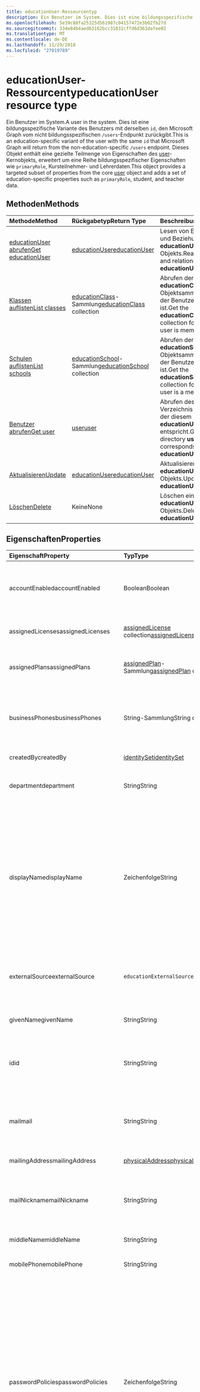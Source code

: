 ```yaml
---
title: educationUser-Ressourcentyp
description: Ein Benutzer im System. Dies ist eine bildungsspezifische Variante des Benutzers mit derselben `id`, den Microsoft Graph vom nicht bildungsspezifischen `/users`-Endpunkt zurückgibt.
ms.openlocfilehash: 5e39c88fa25325d561987c04157472e3b02fb27d
ms.sourcegitcommit: 334e84b4aed63162bcc31831cffd6d363dafee02
ms.translationtype: MT
ms.contentlocale: de-DE
ms.lasthandoff: 11/29/2018
ms.locfileid: "27019789"
---
```

# <a name="educationuser-resource-type"></a><span data-ttu-id="84957-104">educationUser-Ressourcentyp</span><span class="sxs-lookup"><span data-stu-id="84957-104">educationUser resource type</span></span>

<span data-ttu-id="84957-105">Ein Benutzer im System.</span><span class="sxs-lookup"><span data-stu-id="84957-105">A user in the system.</span></span> <span data-ttu-id="84957-106">Dies ist eine bildungsspezifische Variante des Benutzers mit derselben `id`, den Microsoft Graph vom nicht bildungsspezifischen `/users`-Endpunkt zurückgibt.</span><span class="sxs-lookup"><span data-stu-id="84957-106">This is an education-specific variant of the user with the same `id` that Microsoft Graph will return from the non-education-specific `/users` endpoint.</span></span>
<span data-ttu-id="84957-107">Dieses Objekt enthält eine gezielte Teilmenge von Eigenschaften des [user](user.md)-Kernobjekts, erweitert um eine Reihe bildungsspezifischer Eigenschaften wie `primaryRole`, Kursteilnehmer- und Lehrerdaten.</span><span class="sxs-lookup"><span data-stu-id="84957-107">This object provides a targeted subset of properties from the core [user](user.md) object and adds a set of education-specific properties such as `primaryRole`, student, and teacher data.</span></span>


## <a name="methods"></a><span data-ttu-id="84957-108">Methoden</span><span class="sxs-lookup"><span data-stu-id="84957-108">Methods</span></span>

| <span data-ttu-id="84957-109">Methode</span><span class="sxs-lookup"><span data-stu-id="84957-109">Method</span></span>           | <span data-ttu-id="84957-110">Rückgabetyp</span><span class="sxs-lookup"><span data-stu-id="84957-110">Return Type</span></span>    |<span data-ttu-id="84957-111">Beschreibung</span><span class="sxs-lookup"><span data-stu-id="84957-111">Description</span></span>|
|:---------------|:--------|:----------|
|[<span data-ttu-id="84957-112">educationUser abrufen</span><span class="sxs-lookup"><span data-stu-id="84957-112">Get educationUser</span></span>](../api/educationuser-get.md) | [<span data-ttu-id="84957-113">educationUser</span><span class="sxs-lookup"><span data-stu-id="84957-113">educationUser</span></span>](educationuser.md) |<span data-ttu-id="84957-114">Lesen von Eigenschaften und Beziehungen eines **educationUser**-Objekts.</span><span class="sxs-lookup"><span data-stu-id="84957-114">Read properties and relationships of an **educationUser** object.</span></span>|
|[<span data-ttu-id="84957-115">Klassen auflisten</span><span class="sxs-lookup"><span data-stu-id="84957-115">List classes</span></span>](../api/educationuser-list-classes.md) |<span data-ttu-id="84957-116">[educationClass](educationclass.md)-Sammlung</span><span class="sxs-lookup"><span data-stu-id="84957-116">[educationClass](educationclass.md) collection</span></span>| <span data-ttu-id="84957-117">Abrufen der **educationClass**-Objektsammlung, in der der Benutzer Mitglied ist.</span><span class="sxs-lookup"><span data-stu-id="84957-117">Get the **educationClass** object collection for which the user is member.</span></span>|
|[<span data-ttu-id="84957-118">Schulen auflisten</span><span class="sxs-lookup"><span data-stu-id="84957-118">List schools</span></span>](../api/educationuser-list-schools.md) |<span data-ttu-id="84957-119">[educationSchool](educationschool.md)-Sammlung</span><span class="sxs-lookup"><span data-stu-id="84957-119">[educationSchool](educationschool.md) collection</span></span>| <span data-ttu-id="84957-120">Abrufen der **educationSchool**-Objektsammlung, in der der Benutzer Mitglied ist.</span><span class="sxs-lookup"><span data-stu-id="84957-120">Get the **educationSchool** object collection for which the user is a member.</span></span>|
|[<span data-ttu-id="84957-121">Benutzer abrufen</span><span class="sxs-lookup"><span data-stu-id="84957-121">Get user</span></span>](../api/educationuser-get-user.md) |[<span data-ttu-id="84957-122">user</span><span class="sxs-lookup"><span data-stu-id="84957-122">user</span></span>](user.md)| <span data-ttu-id="84957-123">Abrufen des einfachen Verzeichnis-**Benutzers**, der diesem **educationUser** entspricht.</span><span class="sxs-lookup"><span data-stu-id="84957-123">Get the simple directory **user** that corresponds to this **educationUser**.</span></span>|
|[<span data-ttu-id="84957-124">Aktualisieren</span><span class="sxs-lookup"><span data-stu-id="84957-124">Update</span></span>](../api/educationuser-update.md) | [<span data-ttu-id="84957-125">educationUser</span><span class="sxs-lookup"><span data-stu-id="84957-125">educationUser</span></span>](educationuser.md)   |<span data-ttu-id="84957-126">Aktualisieren eines **educationUser**-Objekts.</span><span class="sxs-lookup"><span data-stu-id="84957-126">Update an **educationUser** object.</span></span> |
|[<span data-ttu-id="84957-127">Löschen</span><span class="sxs-lookup"><span data-stu-id="84957-127">Delete</span></span>](../api/educationuser-delete.md) | <span data-ttu-id="84957-128">Keine</span><span class="sxs-lookup"><span data-stu-id="84957-128">None</span></span> |<span data-ttu-id="84957-129">Löschen eines **educationUser**-Objekts.</span><span class="sxs-lookup"><span data-stu-id="84957-129">Delete an **educationUser** object.</span></span> |

## <a name="properties"></a><span data-ttu-id="84957-130">Eigenschaften</span><span class="sxs-lookup"><span data-stu-id="84957-130">Properties</span></span>
| <span data-ttu-id="84957-131">Eigenschaft</span><span class="sxs-lookup"><span data-stu-id="84957-131">Property</span></span>     | <span data-ttu-id="84957-132">Typ</span><span class="sxs-lookup"><span data-stu-id="84957-132">Type</span></span>   |<span data-ttu-id="84957-133">Beschreibung</span><span class="sxs-lookup"><span data-stu-id="84957-133">Description</span></span>|
|:---------------|:--------|:----------|
|<span data-ttu-id="84957-134">accountEnabled</span><span class="sxs-lookup"><span data-stu-id="84957-134">accountEnabled</span></span>|<span data-ttu-id="84957-135">Boolean</span><span class="sxs-lookup"><span data-stu-id="84957-135">Boolean</span></span>| <span data-ttu-id="84957-136">**True**, wenn das Konto aktiviert ist; andernfalls **false**.</span><span class="sxs-lookup"><span data-stu-id="84957-136">**True** if the account is enabled; otherwise, **false**.</span></span> <span data-ttu-id="84957-137">Diese Eigenschaft ist erforderlich, wenn ein Benutzer erstellt wird.</span><span class="sxs-lookup"><span data-stu-id="84957-137">This property is required when a user is created.</span></span> <span data-ttu-id="84957-138">Unterstützt $filter.</span><span class="sxs-lookup"><span data-stu-id="84957-138">Supports $filter.</span></span>    |
|<span data-ttu-id="84957-139">assignedLicenses</span><span class="sxs-lookup"><span data-stu-id="84957-139">assignedLicenses</span></span>|<span data-ttu-id="84957-140">[assignedLicense](assignedlicense.md) collection</span><span class="sxs-lookup"><span data-stu-id="84957-140">[assignedLicense](assignedlicense.md) collection</span></span>|<span data-ttu-id="84957-p104">Die Lizenzen, die dem Benutzer zugewiesen sind. Lässt keine NULL-Werte zu.</span><span class="sxs-lookup"><span data-stu-id="84957-p104">The licenses that are assigned to the user. Not nullable.</span></span>            |
|<span data-ttu-id="84957-143">assignedPlans</span><span class="sxs-lookup"><span data-stu-id="84957-143">assignedPlans</span></span>|<span data-ttu-id="84957-144">[assignedPlan](assignedplan.md)-Sammlung</span><span class="sxs-lookup"><span data-stu-id="84957-144">[assignedPlan](assignedplan.md) collection</span></span>|<span data-ttu-id="84957-p105">Die Pläne, die dem Benutzer zugewiesen sind. Schreibgeschützt. Lässt keine NULL-Werte zu.</span><span class="sxs-lookup"><span data-stu-id="84957-p105">The plans that are assigned to the user. Read-only. Not nullable.</span></span> |
|<span data-ttu-id="84957-148">businessPhones</span><span class="sxs-lookup"><span data-stu-id="84957-148">businessPhones</span></span>|<span data-ttu-id="84957-149">String-Sammlung</span><span class="sxs-lookup"><span data-stu-id="84957-149">String collection</span></span>|<span data-ttu-id="84957-150">Die Telefonnummern für den Benutzer.</span><span class="sxs-lookup"><span data-stu-id="84957-150">The telephone numbers for the user.</span></span> <span data-ttu-id="84957-151">**Hinweis:** Obwohl dies eine String-Sammlung ist, kann nur eine Nummer für diese Eigenschaft festgelegt werden.</span><span class="sxs-lookup"><span data-stu-id="84957-151">**Note:** Although this is a string collection, only one number can be set for this property.</span></span>|
|<span data-ttu-id="84957-152">createdBy</span><span class="sxs-lookup"><span data-stu-id="84957-152">createdBy</span></span>|[<span data-ttu-id="84957-153">identitySet</span><span class="sxs-lookup"><span data-stu-id="84957-153">identitySet</span></span>](identityset.md)| <span data-ttu-id="84957-154">Entität, die den Benutzer erstellt hat.</span><span class="sxs-lookup"><span data-stu-id="84957-154">Entity who created the user.</span></span> |
|<span data-ttu-id="84957-155">department</span><span class="sxs-lookup"><span data-stu-id="84957-155">department</span></span>|<span data-ttu-id="84957-156">String</span><span class="sxs-lookup"><span data-stu-id="84957-156">String</span></span>|<span data-ttu-id="84957-p107">Der Name der Abteilung, in der der Benutzer arbeitet. Unterstützt $filter.</span><span class="sxs-lookup"><span data-stu-id="84957-p107">The name for the department in which the user works. Supports $filter.</span></span>|
|<span data-ttu-id="84957-159">displayName</span><span class="sxs-lookup"><span data-stu-id="84957-159">displayName</span></span>|<span data-ttu-id="84957-160">Zeichenfolge</span><span class="sxs-lookup"><span data-stu-id="84957-160">String</span></span>|<span data-ttu-id="84957-161">Der Name des Benutzers, der im Adressbuch angezeigt wird.</span><span class="sxs-lookup"><span data-stu-id="84957-161">The name displayed in the address book for the user.</span></span> <span data-ttu-id="84957-162">Dies ist normalerweise eine Kombination aus dem Vornamen, der Initiale des weiteren Vornamens und des Nachnamens.</span><span class="sxs-lookup"><span data-stu-id="84957-162">This is usually the combination of the user's first name, middle initial, and last name.</span></span> <span data-ttu-id="84957-163">Diese Eigenschaft ist beim Erstellen eines Benutzers erforderlich und kann nicht bei Updates deaktiviert werden.</span><span class="sxs-lookup"><span data-stu-id="84957-163">This property is required when a user is created and it cannot be cleared during updates.</span></span> <span data-ttu-id="84957-164">Unterstützt $filter und $orderby.</span><span class="sxs-lookup"><span data-stu-id="84957-164">Supports $filter and $orderby.</span></span>|
|<span data-ttu-id="84957-165">externalSource</span><span class="sxs-lookup"><span data-stu-id="84957-165">externalSource</span></span>|`educationExternalSource`| <span data-ttu-id="84957-166">Quelle, aus der dieser Benutzer erstellt wurde.</span><span class="sxs-lookup"><span data-stu-id="84957-166">Where this user was created from.</span></span> <span data-ttu-id="84957-167">Die möglichen Werte sind: `sis`, `manual`, `unkownFutureValue`.</span><span class="sxs-lookup"><span data-stu-id="84957-167">The possible values are: `sis`, `manual`, `unkownFutureValue`.</span></span>|
|<span data-ttu-id="84957-168">givenName</span><span class="sxs-lookup"><span data-stu-id="84957-168">givenName</span></span>|<span data-ttu-id="84957-169">String</span><span class="sxs-lookup"><span data-stu-id="84957-169">String</span></span>|<span data-ttu-id="84957-p110">Der Vorname des Benutzers. Unterstützt $filter.</span><span class="sxs-lookup"><span data-stu-id="84957-p110">The given name (first name) of the user. Supports $filter.</span></span>|
|<span data-ttu-id="84957-172">id</span><span class="sxs-lookup"><span data-stu-id="84957-172">id</span></span>|<span data-ttu-id="84957-173">String</span><span class="sxs-lookup"><span data-stu-id="84957-173">String</span></span>|<span data-ttu-id="84957-p111">Der eindeutige Bezeichner des Benutzers. Geerbt von [directoryObject](directoryobject.md). Key. Lässt keine Nullwerte zu. Schreibgeschützt.</span><span class="sxs-lookup"><span data-stu-id="84957-p111">The unique identifier for the user. Inherited from [directoryObject](directoryobject.md). Key. Not nullable. Read-only.</span></span>|
|<span data-ttu-id="84957-179">mail</span><span class="sxs-lookup"><span data-stu-id="84957-179">mail</span></span>|<span data-ttu-id="84957-180">String</span><span class="sxs-lookup"><span data-stu-id="84957-180">String</span></span>|<span data-ttu-id="84957-181">Die SMTP-Adresse des Benutzers, z. B. „jeff@contoso.onmicrosoft.com“.</span><span class="sxs-lookup"><span data-stu-id="84957-181">The SMTP address for the user; for example, "jeff@contoso.onmicrosoft.com".</span></span> <span data-ttu-id="84957-182">Schreibgeschützt.</span><span class="sxs-lookup"><span data-stu-id="84957-182">Read-Only.</span></span> <span data-ttu-id="84957-183">Unterstützt $filter.</span><span class="sxs-lookup"><span data-stu-id="84957-183">Supports $filter.</span></span>|
|<span data-ttu-id="84957-184">mailingAddress</span><span class="sxs-lookup"><span data-stu-id="84957-184">mailingAddress</span></span>|[<span data-ttu-id="84957-185">physicalAddress</span><span class="sxs-lookup"><span data-stu-id="84957-185">physicalAddress</span></span>](physicaladdress.md)| <span data-ttu-id="84957-186">E-Mail-Adresse des Benutzers</span><span class="sxs-lookup"><span data-stu-id="84957-186">Mail address of user.</span></span>|
|<span data-ttu-id="84957-187">mailNickname</span><span class="sxs-lookup"><span data-stu-id="84957-187">mailNickname</span></span>|<span data-ttu-id="84957-188">String</span><span class="sxs-lookup"><span data-stu-id="84957-188">String</span></span>|<span data-ttu-id="84957-p113">Der E-Mail-Alias für den Benutzer. Diese Eigenschaft muss beim Erstellen eines Benutzers angegeben werden. Unterstützt $filter.</span><span class="sxs-lookup"><span data-stu-id="84957-p113">The mail alias for the user. This property must be specified when a user is created. Supports $filter.</span></span>|
|<span data-ttu-id="84957-192">middleName</span><span class="sxs-lookup"><span data-stu-id="84957-192">middleName</span></span>| <span data-ttu-id="84957-193">String</span><span class="sxs-lookup"><span data-stu-id="84957-193">String</span></span> | <span data-ttu-id="84957-194">Der zweite Vorname des Benutzers</span><span class="sxs-lookup"><span data-stu-id="84957-194">The middle name of user.</span></span>|
|<span data-ttu-id="84957-195">mobilePhone</span><span class="sxs-lookup"><span data-stu-id="84957-195">mobilePhone</span></span>|<span data-ttu-id="84957-196">String</span><span class="sxs-lookup"><span data-stu-id="84957-196">String</span></span>|<span data-ttu-id="84957-197">Die Nummer des primären Mobiltelefons für den Benutzer.</span><span class="sxs-lookup"><span data-stu-id="84957-197">The primary cellular telephone number for the user.</span></span>|
|<span data-ttu-id="84957-198">passwordPolicies</span><span class="sxs-lookup"><span data-stu-id="84957-198">passwordPolicies</span></span>|<span data-ttu-id="84957-199">Zeichenfolge</span><span class="sxs-lookup"><span data-stu-id="84957-199">String</span></span>|<span data-ttu-id="84957-200">Gibt die Kennwortrichtlinien für den Benutzer an.</span><span class="sxs-lookup"><span data-stu-id="84957-200">Specifies password policies for the user.</span></span> <span data-ttu-id="84957-201">Dieser Wert ist eine Enumeration, deren einziger möglicher Wert „DisableStrongPassword“ lautet. Damit können schwächere Kennwörter als in der Standardrichtlinie angegeben festgelegt werden.</span><span class="sxs-lookup"><span data-stu-id="84957-201">This value is an enumeration with one possible value being “DisableStrongPassword”, which allows weaker passwords than the default policy to be specified.</span></span> <span data-ttu-id="84957-202">Auch „DisablePasswordExpiration“ kann angegeben werden.</span><span class="sxs-lookup"><span data-stu-id="84957-202">“DisablePasswordExpiration” can also be specified.</span></span> <span data-ttu-id="84957-203">Die beiden können zusammen angegeben werden. Beispiel: "DisablePasswordExpiration, DisableStrongPassword".</span><span class="sxs-lookup"><span data-stu-id="84957-203">The two can be specified together; for example: "DisablePasswordExpiration, DisableStrongPassword".</span></span>|
|<span data-ttu-id="84957-204">passwordProfile</span><span class="sxs-lookup"><span data-stu-id="84957-204">passwordProfile</span></span>|[<span data-ttu-id="84957-205">PasswordProfile</span><span class="sxs-lookup"><span data-stu-id="84957-205">PasswordProfile</span></span>](passwordprofile.md)|<span data-ttu-id="84957-p115">Gibt das Kennwortprofil für den Benutzer an. Das Profil enthält das Kennwort des Benutzers. Diese Eigenschaft ist erforderlich, wenn ein Benutzer erstellt wird. Das Kennwort im Profil muss den Mindestanforderungen entsprechen, wie von der **passwordPolicies**-Eigenschaft angegeben. Standardmäßig ist ein sicheres Kennwort erforderlich.</span><span class="sxs-lookup"><span data-stu-id="84957-p115">Specifies the password profile for the user. The profile contains the user’s password. This property is required when a user is created. The password in the profile must satisfy minimum requirements as specified by the **passwordPolicies** property. By default, a strong password is required.</span></span>|
|<span data-ttu-id="84957-211">preferredLanguage</span><span class="sxs-lookup"><span data-stu-id="84957-211">preferredLanguage</span></span>|<span data-ttu-id="84957-212">Zeichenfolge</span><span class="sxs-lookup"><span data-stu-id="84957-212">String</span></span>|<span data-ttu-id="84957-213">Die bevorzugte Sprache für den Benutzer.</span><span class="sxs-lookup"><span data-stu-id="84957-213">The preferred language for the user.</span></span> <span data-ttu-id="84957-214">Muss im ISO 639-1-Code angegeben werden. Beispiel: „en-US“.</span><span class="sxs-lookup"><span data-stu-id="84957-214">Should follow ISO 639-1 Code; for example, "en-US".</span></span>|
|<span data-ttu-id="84957-215">primaryRole</span><span class="sxs-lookup"><span data-stu-id="84957-215">primaryRole</span></span>|<span data-ttu-id="84957-216">educationUserRole</span><span class="sxs-lookup"><span data-stu-id="84957-216">educationUserRole</span></span>| <span data-ttu-id="84957-217">Standardrolle für einen Benutzer.</span><span class="sxs-lookup"><span data-stu-id="84957-217">Default role for a user.</span></span> <span data-ttu-id="84957-218">Die Rolle des Benutzers kann in einer einzelnen Klasse unterschiedlich sein.</span><span class="sxs-lookup"><span data-stu-id="84957-218">The user's role might be different in an individual class.</span></span> <span data-ttu-id="84957-219">Die möglichen Werte sind: `student`, `teacher`, `unknownFutureValue`.</span><span class="sxs-lookup"><span data-stu-id="84957-219">The possible values are: `student`, `teacher`, `unknownFutureValue`.</span></span> <span data-ttu-id="84957-220">Unterstützt $filter.</span><span class="sxs-lookup"><span data-stu-id="84957-220">Supports $filter.</span></span>|
|<span data-ttu-id="84957-221">provisionedPlans</span><span class="sxs-lookup"><span data-stu-id="84957-221">provisionedPlans</span></span>|<span data-ttu-id="84957-222">[ProvisionedPlan](provisionedplan.md) collection</span><span class="sxs-lookup"><span data-stu-id="84957-222">[ProvisionedPlan](provisionedplan.md) collection</span></span>|<span data-ttu-id="84957-p118">Die Pläne, die für den Benutzer bereitgestellt wurden. Schreibgeschützt. Lässt keine NULL-Werte zu.</span><span class="sxs-lookup"><span data-stu-id="84957-p118">The plans that are provisioned for the user. Read-only. Not nullable.</span></span> |
|<span data-ttu-id="84957-226">residenceAddress</span><span class="sxs-lookup"><span data-stu-id="84957-226">residenceAddress</span></span>|[<span data-ttu-id="84957-227">physicalAddress</span><span class="sxs-lookup"><span data-stu-id="84957-227">physicalAddress</span></span>](physicaladdress.md)| <span data-ttu-id="84957-228">Die Wohnadresse des Benutzers</span><span class="sxs-lookup"><span data-stu-id="84957-228">Address where user lives.</span></span>|
|<span data-ttu-id="84957-229">student</span><span class="sxs-lookup"><span data-stu-id="84957-229">student</span></span>|[<span data-ttu-id="84957-230">educationStudent</span><span class="sxs-lookup"><span data-stu-id="84957-230">educationStudent</span></span>](educationstudent.md)| <span data-ttu-id="84957-231">Ist die primäre Rolle Kursteilnehmer, enthält dieser Block spezifische Daten für Kursteilnehmer.</span><span class="sxs-lookup"><span data-stu-id="84957-231">If the primary role is student, this block will contain student specific data.</span></span>|
|<span data-ttu-id="84957-232">surname</span><span class="sxs-lookup"><span data-stu-id="84957-232">surname</span></span>|<span data-ttu-id="84957-233">String</span><span class="sxs-lookup"><span data-stu-id="84957-233">String</span></span>|<span data-ttu-id="84957-p119">Der Nachname des Benutzers. Unterstützt $filter.</span><span class="sxs-lookup"><span data-stu-id="84957-p119">The user's surname (family name or last name). Supports $filter.</span></span>|
|<span data-ttu-id="84957-236">teacher</span><span class="sxs-lookup"><span data-stu-id="84957-236">teacher</span></span>|[<span data-ttu-id="84957-237">educationTeacher</span><span class="sxs-lookup"><span data-stu-id="84957-237">educationTeacher</span></span>](educationteacher.md)| <span data-ttu-id="84957-238">Ist die primäre Rolle Lehrer, enthält dieser Block lehrerspezifische Daten.</span><span class="sxs-lookup"><span data-stu-id="84957-238">If the primary role is teacher, this block will conatin teacher specific data.</span></span>|
|<span data-ttu-id="84957-239">usageLocation</span><span class="sxs-lookup"><span data-stu-id="84957-239">usageLocation</span></span>|<span data-ttu-id="84957-240">String</span><span class="sxs-lookup"><span data-stu-id="84957-240">String</span></span>|<span data-ttu-id="84957-241">Ein aus zwei Buchstaben bestehender Ländercode (ISO-Standard 3166).</span><span class="sxs-lookup"><span data-stu-id="84957-241">A two-letter country code (ISO standard 3166).</span></span> <span data-ttu-id="84957-242">Erforderlich für Benutzer, denen Lizenzen zugewiesen werden, aufgrund der gesetzlichen Vorschrift, dass die Verfügbarkeit von Diensten in einzelnen Ländern oder Regionen geprüft werden muss.</span><span class="sxs-lookup"><span data-stu-id="84957-242">Required for users who will be assigned licenses due to a legal requirement to check for availability of services in countries or regions.</span></span> <span data-ttu-id="84957-243">Beispiele: "DE", "GB" und "US".</span><span class="sxs-lookup"><span data-stu-id="84957-243">Examples include: "US", "JP", and "GB".</span></span> <span data-ttu-id="84957-244">Lässt keine Nullwerte zu.</span><span class="sxs-lookup"><span data-stu-id="84957-244">Not nullable.</span></span> <span data-ttu-id="84957-245">Unterstützt $filter.</span><span class="sxs-lookup"><span data-stu-id="84957-245">Supports $filter.</span></span>|
|<span data-ttu-id="84957-246">userPrincipalName</span><span class="sxs-lookup"><span data-stu-id="84957-246">userPrincipalName</span></span>|<span data-ttu-id="84957-247">String</span><span class="sxs-lookup"><span data-stu-id="84957-247">String</span></span>|<span data-ttu-id="84957-p121">Der User Principal Name (UPN) des Benutzers. Der UPN ist ein Anmeldename des Benutzers im Internetformat, der auf dem Internetstandard RFC 822 basiert. Gemäß der Konvention sollte er dem E-Mail-Namen des Benutzers zugeordnet sein. Das allgemeine Format lautet „alias@domäne“, wobei „domäne“ in der Sammlung der verifizierten Domänen des Mandanten vorhanden sein muss. Diese Eigenschaft ist erforderlich, wenn ein Benutzer erstellt wird. Auf die verifizierten Domänen für den Mandanten kann über die **verifiedDomains** -Eigenschaft von [organization](organization.md) zugegriffen werden. Unterstützt $Filter und $orderby.</span><span class="sxs-lookup"><span data-stu-id="84957-p121">The user principal name (UPN) of the user. The UPN is an Internet-style login name for the user based on the Internet standard RFC 822. By convention, this should map to the user's email name. The general format is alias@domain, where domain must be present in the tenant’s collection of verified domains. This property is required when a user is created. The verified domains for the tenant can be accessed from the **verifiedDomains** property of [organization](organization.md). Supports $filter and $orderby.</span></span>
|<span data-ttu-id="84957-255">userType</span><span class="sxs-lookup"><span data-stu-id="84957-255">userType</span></span>|<span data-ttu-id="84957-256">String</span><span class="sxs-lookup"><span data-stu-id="84957-256">String</span></span>|<span data-ttu-id="84957-p122">Ein Zeichenfolgenwert kann zum Klassifizieren der Benutzertypen in Ihrem Verzeichnis verwendet werden, z. B. „Member“ und „Guest“. Unterstützt $filter.</span><span class="sxs-lookup"><span data-stu-id="84957-p122">A string value that can be used to classify user types in your directory, such as “Member” and “Guest”. Supports $filter.</span></span>          |

## <a name="relationships"></a><span data-ttu-id="84957-259">Beziehungen</span><span class="sxs-lookup"><span data-stu-id="84957-259">Relationships</span></span>
| <span data-ttu-id="84957-260">Beziehung</span><span class="sxs-lookup"><span data-stu-id="84957-260">Relationship</span></span> | <span data-ttu-id="84957-261">Typ</span><span class="sxs-lookup"><span data-stu-id="84957-261">Type</span></span>   |<span data-ttu-id="84957-262">Beschreibung</span><span class="sxs-lookup"><span data-stu-id="84957-262">Description</span></span>|
|:---------------|:--------|:----------|
|<span data-ttu-id="84957-263">classes</span><span class="sxs-lookup"><span data-stu-id="84957-263">classes</span></span>|<span data-ttu-id="84957-264">[educationClass](educationclass.md)-Sammlung</span><span class="sxs-lookup"><span data-stu-id="84957-264">[educationClass](educationclass.md) collection</span></span>| <span data-ttu-id="84957-265">Klassen, zu denen der Benutzer gehört.</span><span class="sxs-lookup"><span data-stu-id="84957-265">Classes to which the user belongs.</span></span> <span data-ttu-id="84957-266">Lässt Nullwerte zu.</span><span class="sxs-lookup"><span data-stu-id="84957-266">Nullable.</span></span>|
|<span data-ttu-id="84957-267">schools</span><span class="sxs-lookup"><span data-stu-id="84957-267">schools</span></span>|<span data-ttu-id="84957-268">[educationSchool](educationschool.md)-Sammlung</span><span class="sxs-lookup"><span data-stu-id="84957-268">[educationSchool](educationschool.md) collection</span></span>| <span data-ttu-id="84957-269">Schulen, zu denen der Benutzer gehört.</span><span class="sxs-lookup"><span data-stu-id="84957-269">Schools to which the user belongs.</span></span> <span data-ttu-id="84957-270">Lässt Nullwerte zu.</span><span class="sxs-lookup"><span data-stu-id="84957-270">Nullable.</span></span>|
|<span data-ttu-id="84957-271">assignments</span><span class="sxs-lookup"><span data-stu-id="84957-271">assignments</span></span>| [<span data-ttu-id="84957-272">educationAssignment</span><span class="sxs-lookup"><span data-stu-id="84957-272">educationAssignment</span></span>](/graph/api/resources/educationassignment?view=graph-rest-beta)| <span data-ttu-id="84957-273">Liste der Zuordnungen für den Benutzer.</span><span class="sxs-lookup"><span data-stu-id="84957-273">List of assignments for the user.</span></span> <span data-ttu-id="84957-274">Lässt Nullwerte zu.</span><span class="sxs-lookup"><span data-stu-id="84957-274">Nullable.</span></span>|
|<span data-ttu-id="84957-275">user</span><span class="sxs-lookup"><span data-stu-id="84957-275">user</span></span>|[<span data-ttu-id="84957-276">Benutzer</span><span class="sxs-lookup"><span data-stu-id="84957-276">user</span></span>](user.md)| <span data-ttu-id="84957-277">Der Directory-Benutzer, die diesen Benutzer entspricht.</span><span class="sxs-lookup"><span data-stu-id="84957-277">The directory user corresponding to this user.</span></span>|

><span data-ttu-id="84957-278">**Hinweis:** Bei der **educationassignment**-Ressource handelt es sich um eine /beta-Version.</span><span class="sxs-lookup"><span data-stu-id="84957-278">**Note:**  The **educationassignment** resource is a /beta version resource.</span></span> <span data-ttu-id="84957-279">Wenn Sie diese Ressource verwenden, überprüfen Sie unbedingt in regelmäßigen Abständen das [Änderungsprotokoll](/graph/changelog).</span><span class="sxs-lookup"><span data-stu-id="84957-279">If using this resource, be sure to review the [change log](/graph/changelog) periodically.</span></span> <span data-ttu-id="84957-280">Wenn Microsoft Graph-API-Ressourcen im /v1.0-Endpunkt veröffentlicht werden, wird die Version im Änderungsprotokoll aufgeführt.</span><span class="sxs-lookup"><span data-stu-id="84957-280">When Microsoft Graph API resources are released to the /v1.0  endpoint, the release is noted in the change log.</span></span> <span data-ttu-id="84957-281">Wenn Ihre App die **educationassignment**-Ressource nutzt, müssen Sie die Basisanforderungs-URLs wie im folgenden Codeblock deklarieren:</span><span class="sxs-lookup"><span data-stu-id="84957-281">If your app consumes the **educationassignment** resource, you will need to declare base request URLs as shown in the following code block:</span></span>  
```JavaScript
var v1BaseUrl = “https://graph.microsoft.com/v1.0/education”;
var betaBaseUrl = “https://graph.microsoft.com/beta/education”;  // for administrativeUnit and educationOrganization
```


## <a name="json-representation"></a><span data-ttu-id="84957-282">JSON-Darstellung</span><span class="sxs-lookup"><span data-stu-id="84957-282">JSON representation</span></span>

<span data-ttu-id="84957-283">Es folgt eine JSON-Darstellung der Ressource.</span><span class="sxs-lookup"><span data-stu-id="84957-283">The following is a JSON representation of the resource.</span></span>

<!--{
  "blockType": "resource",
  "optionalProperties": [],
  "keyProperty": "id",
  "baseType": "microsoft.graph.entity",
  "@odata.type": "microsoft.graph.educationUser"
}-->

```json
{
  "id": "string",
  "accountEnabled": true,
  "assignedLicenses": [{"@odata.type": "microsoft.graph.assignedLicense"}],
  "assignedPlans": [{"@odata.type": "microsoft.graph.assignedPlan"}],
  "businessPhones": ["555-555-6568"],
  "department": "string",
  "displayName": "string",
  "givenName": "string",
  "middleName": "string",
  "surname": "string",
  "mail": "string",
  "mailNickname": "string",
  "mobilePhone": "string",
  "createdBy": {"@odata.type": "microsoft.graph.identitySet"},
  "externalSource": "string",
  "mailingAddress": {"@odata.type": "microsoft.graph.physicalAddress"},
  "passwordPolicies": "string",
  "passwordProfile": {"@odata.type": "microsoft.graph.passwordProfile"},
  "preferredLanguage": "string",
  "primaryRole": "string",
  "provisionedPlans": [{"@odata.type": "microsoft.graph.provisionedPlan"}],
  "residenceAddress": {"@odata.type": "microsoft.graph.physicalAddress"},
  "student": {"@odata.type": "microsoft.graph.educationStudent"},
  "teacher": {"@odata.type": "microsoft.graph.educationTeacher"},
  "usageLocation": "string",
  "userPrincipalName": "string",
  "userType": "string"
}

```

<!-- uuid: 8fcb5dbc-d5aa-4681-8e31-b001d5168d79
2015-10-25 14:57:30 UTC -->
<!-- {
  "type": "#page.annotation",
  "description": "educationUser resource",
  "keywords": "",
  "section": "documentation",
  "suppressions": [
    "Error: microsoft.graph.educationUser/assignments:
      Referenced type microsoft.graph.educationAssignment is not defined in the doc set! Potential suggestion: UNKNOWN"
  ],
  "tocPath": ""
}-->
